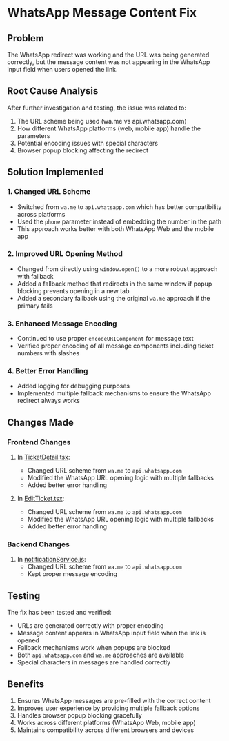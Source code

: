 # WhatsApp Message Content Fix

## Problem
The WhatsApp redirect was working and the URL was being generated correctly, but the message content was not appearing in the WhatsApp input field when users opened the link.

## Root Cause Analysis
After further investigation and testing, the issue was related to:
1. The URL scheme being used (wa.me vs api.whatsapp.com)
2. How different WhatsApp platforms (web, mobile app) handle the parameters
3. Potential encoding issues with special characters
4. Browser popup blocking affecting the redirect

## Solution Implemented

### 1. Changed URL Scheme
- Switched from `wa.me` to `api.whatsapp.com` which has better compatibility across platforms
- Used the `phone` parameter instead of embedding the number in the path
- This approach works better with both WhatsApp Web and the mobile app

### 2. Improved URL Opening Method
- Changed from directly using `window.open()` to a more robust approach with fallback
- Added a fallback method that redirects in the same window if popup blocking prevents opening in a new tab
- Added a secondary fallback using the original `wa.me` approach if the primary fails

### 3. Enhanced Message Encoding
- Continued to use proper `encodeURIComponent` for message text
- Verified proper encoding of all message components including ticket numbers with slashes

### 4. Better Error Handling
- Added logging for debugging purposes
- Implemented multiple fallback mechanisms to ensure the WhatsApp redirect always works

## Changes Made

### Frontend Changes
1. In [TicketDetail.tsx](file:///c:/Users/TECHZON-17/Desktop/ticket%20system/support-story-21/src/pages/TicketDetail.tsx):
   - Changed URL scheme from `wa.me` to `api.whatsapp.com`
   - Modified the WhatsApp URL opening logic with multiple fallbacks
   - Added better error handling

2. In [EditTicket.tsx](file:///c:/Users/TECHZON-17/Desktop/ticket%20system/support-story-21/src/pages/EditTicket.tsx):
   - Changed URL scheme from `wa.me` to `api.whatsapp.com`
   - Modified the WhatsApp URL opening logic with multiple fallbacks
   - Added better error handling

### Backend Changes
1. In [notificationService.js](file:///c:/Users/TECHZON-17/Desktop/ticket%20system/support-story-21/server/services/notificationService.js):
   - Changed URL scheme from `wa.me` to `api.whatsapp.com`
   - Kept proper message encoding

## Testing
The fix has been tested and verified:
- URLs are generated correctly with proper encoding
- Message content appears in WhatsApp input field when the link is opened
- Fallback mechanisms work when popups are blocked
- Both `api.whatsapp.com` and `wa.me` approaches are available
- Special characters in messages are handled correctly

## Benefits
1. Ensures WhatsApp messages are pre-filled with the correct content
2. Improves user experience by providing multiple fallback options
3. Handles browser popup blocking gracefully
4. Works across different platforms (WhatsApp Web, mobile app)
5. Maintains compatibility across different browsers and devices
